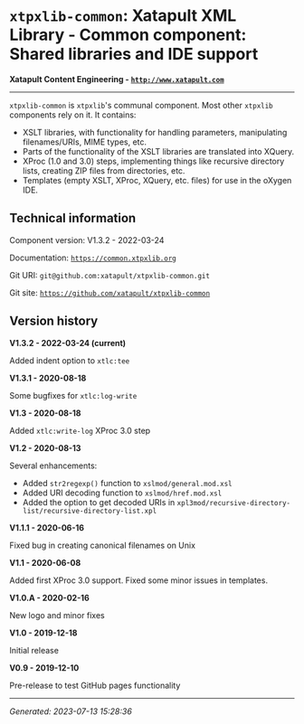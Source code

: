 # `xtpxlib-common`: Xatapult XML Library - Common component: Shared libraries and IDE support

**Xatapult Content Engineering - [`http://www.xatapult.com`](http://www.xatapult.com)**

---------- 

`xtpxlib-common` is `xtpxlib`'s communal component. Most other `xtpxlib` components rely on it. It contains:
* XSLT libraries, with functionality for handling parameters, manipulating filenames/URIs, MIME types, etc.
* Parts of the functionality of the XSLT libraries are translated into XQuery. 
* XProc (1.0 and 3.0) steps, implementing things like recursive directory lists, creating ZIP files from directories, etc.
* Templates (empty XSLT, XProc, XQuery, etc. files) for use in the oXygen IDE.

## Technical information

Component version: V1.3.2 - 2022-03-24

Documentation: [`https://common.xtpxlib.org`](https://common.xtpxlib.org)

Git URI: `git@github.com:xatapult/xtpxlib-common.git`

Git site: [`https://github.com/xatapult/xtpxlib-common`](https://github.com/xatapult/xtpxlib-common)
      


## Version history

**V1.3.2 - 2022-03-24 (current)**

Added indent option to `xtlc:tee`

**V1.3.1 - 2020-08-18**

Some bugfixes for `xtlc:log-write`

**V1.3 - 2020-08-18**

Added `xtlc:write-log` XProc 3.0 step

**V1.2 - 2020-08-13**

Several enhancements:
* Added `str2regexp()` function to `xslmod/general.mod.xsl`
* Added URI decoding function to `xslmod/href.mod.xsl`
* Added the option to get decoded URIs in `xpl3mod/recursive-directory-list/recursive-directory-list.xpl`

**V1.1.1 - 2020-06-16**

Fixed bug in creating canonical filenames on Unix

**V1.1 - 2020-06-08**

Added first XProc 3.0 support. Fixed some minor issues in templates.

**V1.0.A - 2020-02-16**

New logo and minor fixes

**V1.0 - 2019-12-18**

Initial release

**V0.9 - 2019-12-10**

Pre-release to test GitHub pages functionality


-----------
*Generated: 2023-07-13 15:28:36*

